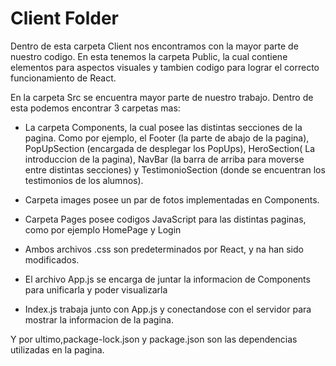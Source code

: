 # Client Folder

Dentro de esta carpeta Client nos encontramos con la mayor parte de nuestro codigo.
En esta tenemos la carpeta Public, la cual contiene elementos para aspectos visuales y tambien codigo para lograr el correcto funcionamiento de React.

En la carpeta Src se encuentra mayor parte de nuestro trabajo. Dentro de esta podemos encontrar 3 carpetas mas:
- La carpeta Components, la cual posee las distintas secciones de la pagina. Como por ejemplo, el Footer (la parte de abajo de la pagina), PopUpSection (encargada de desplegar los PopUps), HeroSection( La introduccion de la pagina), NavBar (la barra de arriba para moverse entre distintas secciones) y TestimonioSection (donde se encuentran los testimonios de los alumnos).
- Carpeta images posee un par de fotos implementadas en Components.
- Carpeta Pages posee codigos JavaScript para las distintas paginas, como por ejemplo HomePage y Login
- Ambos archivos .css son predeterminados por React, y na han sido modificados.


- El archivo App.js se encarga de juntar la informacion de Components para unificarla y poder visualizarla
- Index.js trabaja junto con App.js y conectandose con el servidor para mostrar la informacion de la pagina.

Y por ultimo,package-lock.json y package.json son las dependencias utilizadas en la pagina.
